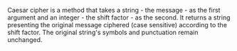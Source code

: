 Caesar cipher is a method that takes a string - the message - as the first argument and an integer - the shift factor - as the second.
It returns a string presenting the original message ciphered (case sensitive) according to the shift factor. The original string's symbols and punctuation remain unchanged.
